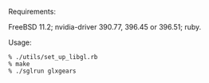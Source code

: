 Requirements:

FreeBSD 11.2; nvidia-driver 390.77, 396.45 or 396.51; ruby.

Usage:

```
% ./utils/set_up_libgl.rb
% make
% ./sglrun glxgears
```
